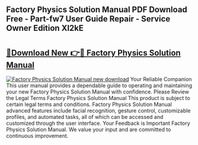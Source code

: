 ## Factory Physics Solution Manual PDF Download Free - Part-fw7 User Guide Repair - Service Owner Edition Xl2kE

# <h2><a href="http://bc36892.oget.top/?id=Factory+Physics+Solution+Manual">🔗Download New 👉🔴 Factory Physics Solution Manual</a></h2>

[![Factory Physics Solution Manual new download](https://i.imgur.com/5g1atiW.png)](http://bc36892.oget.top/?id=Factory+Physics+Solution+Manual)
Your Reliable Companion This user manual provides a dependable guide to operating and maintaining your new Factory Physics Solution Manual with confidence. Please Review the Legal Terms Factory Physics Solution Manual This product is subject to certain legal terms and conditions. Factory Physics Solution Manual advanced features include facial recognition, gesture control, customizable profiles, and automated tasks, all of which can be accessed and customized through the user interface. Your Feedback is Important Factory Physics Solution Manual. We value your input and are committed to continuous improvement.
